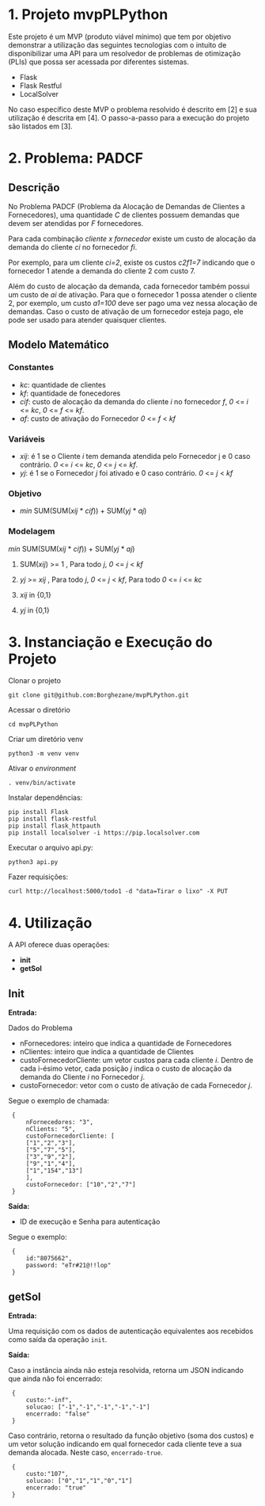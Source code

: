 # 1. Projeto mvpPLPython

Este projeto é um MVP (produto viável mínimo) que tem por objetivo demonstrar a utilização das seguintes tecnologias com o intuito de disponibilizar uma API para um resolvedor de problemas de otimização (PLIs) que possa ser acessada por diferentes sistemas. 

- Flask
- Flask Restful
- LocalSolver

No caso específico deste MVP o problema resolvido é descrito em [2] e sua utilização é descrita em [4]. O passo-a-passo para a execução do projeto são listados em [3].

# 2. Problema: PADCF

## Descrição

No Problema PADCF (Problema da Alocação de Demandas de Clientes a Fornecedores), uma quantidade _C_ de clientes possuem demandas que devem ser atendidas por _F_ fornecedores. 

Para cada combinação _cliente x fornecedor_ existe um custo de alocação da demanda do cliente _ci_ no fornecedor _fi_.

Por exemplo, para um cliente _ci=2_, existe os custos _c2f1=7_ indicando que o fornecedor 1 atende a demanda do cliente 2 com custo 7.

Além do custo de alocação da demanda, cada fornecedor também possui um custo de _ai_ de ativação. Para que o fornecedor 1 possa atender o cliente 2, por exemplo, um custo _a1=100_ deve ser pago uma vez nessa alocação de demandas. Caso o custo de ativação de um fornecedor esteja pago, ele pode ser usado para atender quaisquer clientes. 


## Modelo Matemático

### Constantes

- _kc_: quantidade de clientes
- _kf_: quantidade de fonecedores
- _cif_: custo de alocação da demanda do cliente _i_ no fornecedor _f_, _0_ <= _i_ <= _kc_, _0_ <= _f_ <= _kf_.
- _af_: custo de ativação do Fornecedor _0_ <= _f_ < _kf_

### Variáveis

- _xij_: é 1 se o Cliente _i_ tem demanda atendida pelo Fornecedor j e 0 caso contrário.  _0_ <= _i_ <= _kc_, _0_ <= _j_ <= _kf_.
- _yj_: é 1 se o Fornecedor _j_ foi ativado e 0 caso contrário. _0_ <= _j_ < _kf_

### Objetivo

- _min_ SUM(SUM(_xij_ * _cif_)) +  SUM(_yj_ * _aj_) 


### Modelagem

_min_ SUM(SUM(_xij_ * _cif_)) +  SUM(_yj_ * _aj_) 

1. SUM(_xij_) >= 1  , Para todo _j_, _0_ <= _j_ < _kf_

1. _yj_ >= _xij_    , Para todo _j_, _0_ <= _j_ < _kf_, Para todo _0_ <= _i_ <= _kc_

1. _xij_ in {0,1}

1. _yj_ in {0,1}


# 3. Instanciação e Execução do Projeto

Clonar o projeto

    git clone git@github.com:Borghezane/mvpPLPython.git

Acessar o diretório

    cd mvpPLPython

Criar um diretório venv

    python3 -m venv venv

Ativar o _environment_

    . venv/bin/activate

Instalar dependências:

    pip install Flask
    pip install flask-restful
    pip install flask_httpauth
    pip install localsolver -i https://pip.localsolver.com

Executar o arquivo api.py:

    python3 api.py

Fazer requisições:

    curl http://localhost:5000/todo1 -d "data=Tirar o lixo" -X PUT


# 4. Utilização

A API oferece duas operações:

- **init**
- **getSol**

## Init

**Entrada:**

Dados do Problema

- nFornecedores: inteiro que indica a quantidade de Fornecedores
- nClientes: inteiro que indica a quantidade de Clientes
- custoFornecedorCliente: um vetor custos para cada cliente _i_. Dentro de cada i-ésimo vetor, cada posição _j_ indica o custo de alocação da demanda do Cliente _i_ no Fornecedor _j_.
- custoFornecedor: vetor com o custo de ativação de cada Fornecedor _j_.

Segue o exemplo de chamada:

	 {
	     nFornecedores: "3",
	     nClients: "5",
	     custoFornecedorCliente: [
		 ["1","2","3"],
		 ["5","7","5"],
		 ["3","9","2"],
		 ["9","1","4"],
		 ["1","154","13"]
	     ],
	     custoFornecedor: ["10","2","7"]
	 }

	


**Saída:**

- ID de execução e Senha para autenticação

Segue o exemplo:

     {
 	     id:"8075662",
	     password: "eTr#21@!!lop"
	 }


## getSol

**Entrada:**

Uma requisição com os dados de autenticação equivalentes aos recebidos como saída da operação `init`.


**Saída:**

Caso a instância ainda não esteja resolvida, retorna um JSON indicando que ainda não foi encerrado:
	

	 {
	     custo:"-inf",
	     solucao: ["-1","-1","-1","-1","-1"]
	     encerrado: "false"
	 }

Caso contrário, retorna o resultado da função objetivo (soma dos custos) e um vetor solução indicando em qual fornecedor cada cliente teve a sua demanda alocada. Neste caso, `encerrado-true`.

 	 {
	     custo:"107",
	     solucao: ["0","1","1","0","1"]
	     encerrado: "true"
	 }



